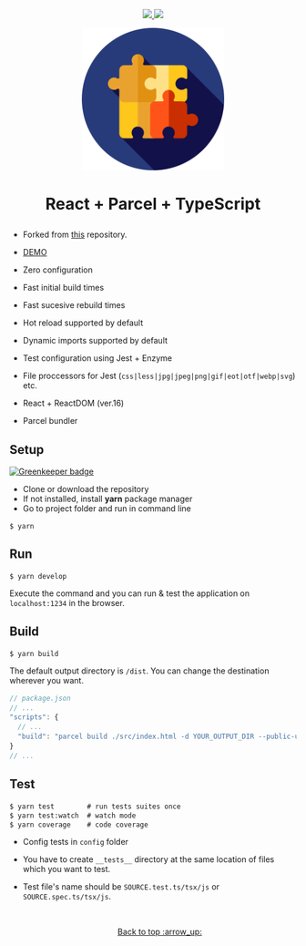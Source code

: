 <p align="center">
  <a href="https://travis-ci.org/YagoLopez/react-parcel" target="_blank">
    <img src="https://travis-ci.org/YagoLopez/react-parcel.svg?branch=master" />
  </a>
  <a href="https://codeclimate.com/github/YagoLopez/react-parcel/maintainability">
    <img src="https://api.codeclimate.com/v1/badges/53e118fb3a91f44acb2c/maintainability" />
  </a>
</p>

<p align="center">
  <img src="src/components/puzzle.svg" width="250"/>
</p>

<h1><p align="center">React + Parcel + TypeScript</p></h1>

- Forked from [this](https://github.com/emaren84/ts-react-parcel) repository.
- [DEMO](https://yagolopez.js.org/react-parcel/dist/)


- Zero configuration
- Fast initial build times
- Fast sucesive rebuild times
- Hot reload supported by default
- Dynamic imports supported by default
- Test configuration using Jest + Enzyme
- File proccessors for Jest (`css|less|jpg|jpeg|png|gif|eot|otf|webp|svg`) etc.
- React + ReactDOM (ver.16)
- Parcel bundler

## Setup

[![Greenkeeper badge](https://badges.greenkeeper.io/YagoLopez/react-parcel.svg)](https://greenkeeper.io/)

- Clone or download the repository
- If not installed, install **yarn** package manager
- Go to project folder and run in command line

```shell
$ yarn
```

## Run

```shell
$ yarn develop
```

Execute the command and you can run & test the application on `localhost:1234` in the browser.

## Build

```shell
$ yarn build
```

The default output directory is `/dist`. You can change the destination wherever you want.

```javascript
// package.json
// ...
"scripts": {
  // ...
  "build": "parcel build ./src/index.html -d YOUR_OUTPUT_DIR --public-url ./" // <- Change here
}
// ...
```

## Test

```shell
$ yarn test        # run tests suites once
$ yarn test:watch  # watch mode
$ yarn coverage    # code coverage
```

- Config tests in `config` folder

- You have to create `__tests__` directory at the same location of files which you want to test.

- Test file's name should be `SOURCE.test.ts/tsx/js` or `SOURCE.spec.ts/tsx/js`.

  ​

  <p align="center"><a href="#">Back to top :arrow_up:</p>